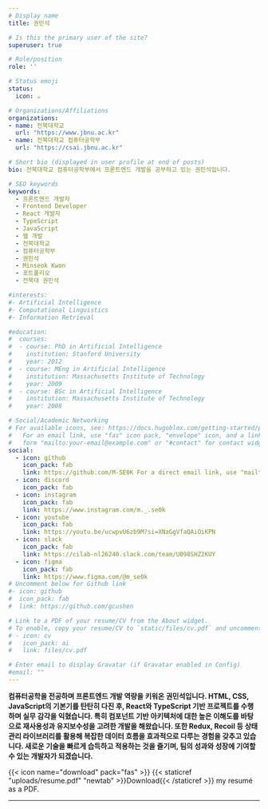 ```yaml
---
# Display name
title: 권민석

# Is this the primary user of the site?
superuser: true

# Role/position
role: ''

# Status emoji
status:
  icon: ☕️

# Organizations/Affiliations
organizations:
- name: 전북대학교
  url: "https://www.jbnu.ac.kr"
- name: 전북대학교 컴퓨터공학부
  url: "https://csai.jbnu.ac.kr"

# Short bio (displayed in user profile at end of posts)
bio: 전북대학교 컴퓨터공학부에서 프론트엔드 개발을 공부하고 있는 권민석입니다.

# SEO keywords
keywords:
  - 프론트엔드 개발자
  - Frontend Developer
  - React 개발자
  - TypeScript
  - JavaScript
  - 웹 개발
  - 전북대학교
  - 컴퓨터공학부
  - 권민석
  - Minseok Kwon
  - 포트폴리오
  - 전북대 권민석

#interests:
#- Artificial Intelligence
#- Computational Linguistics
#- Information Retrieval

#education:
#  courses:
#  - course: PhD in Artificial Intelligence
#    institution: Stanford University
#    year: 2012
#  - course: MEng in Artificial Intelligence
#    institution: Massachusetts Institute of Technology
#    year: 2009
#  - course: BSc in Artificial Intelligence
#    institution: Massachusetts Institute of Technology
#    year: 2008

# Social/Academic Networking
# For available icons, see: https://docs.hugoblox.com/getting-started/page-builder/#icons
#   For an email link, use "fas" icon pack, "envelope" icon, and a link in the
#   form "mailto:your-email@example.com" or "#contact" for contact widget.
social:
  - icon: github
    icon_pack: fab
    link: https://github.com/M-SE0K For a direct email link, use "mailto:test@example.org".
  - icon: discord
    icon_pack: fab
  - icon: instagram
    icon_pack: fab
    link: https://www.instagram.com/m._.se0k
  - icon: youtube
    icon_pack: fab
    link: https://youtu.be/ucwpvU6zb9M?si=XNaGgVfaQAiOiKPN
  - icon: slack
    icon_pack: fab
    link: https://cilab-nl26240.slack.com/team/U098SHZ2KUY
  - icon: figma
    icon_pack: fab
    link: https://www.figma.com/@m_se0k
# Uncomment below for Github link
#- icon: github
#  icon_pack: fab
#  link: https://github.com/gcushen

# Link to a PDF of your resume/CV from the About widget.
# To enable, copy your resume/CV to `static/files/cv.pdf` and uncomment the lines below.
# - icon: cv
#   icon_pack: ai
#   link: files/cv.pdf

# Enter email to display Gravatar (if Gravatar enabled in Config)
#email: ""
---
```

**컴퓨터공학을 전공하며 프론트엔드 개발 역량을 키워온 권민석입니다.
HTML, CSS, JavaScript의 기본기를 탄탄히 다진 후, React와 TypeScript 기반 프로젝트를 수행하며 실무 감각을 익혔습니다.
특히 컴포넌트 기반 아키텍처에 대한 높은 이해도를 바탕으로 재사용성과 유지보수성을 고려한 개발을 해왔습니다.
또한 Redux, Recoil 등 상태 관리 라이브러리를 활용해 복잡한 데이터 흐름을 효과적으로 다루는 경험을 갖추고 있습니다.
새로운 기술을 빠르게 습득하고 적용하는 것을 즐기며, 팀의 성과와 성장에 기여할 수 있는 개발자가 되겠습니다.**

{{< icon name="download" pack="fas" >}} {{< staticref "uploads/resume.pdf" "newtab" >}}Download{{< /staticref >}} my resumé as a PDF.

---